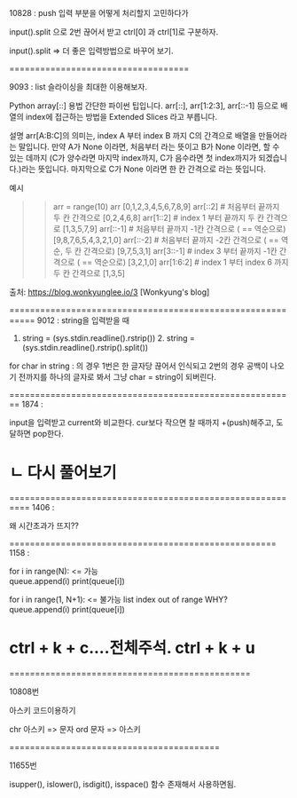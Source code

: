 10828 : push 입력 부분을 어떻게 처리할지 고민하다가

input().split 으로 2번 끊어서 받고 ctrl[0] 과 ctrl[1]로 구분하자.

input().split => 더 좋은 입력방법으로 바꾸어 보기.

===================================

9093 : list 슬라이싱을 최대한 이용해보자.

Python array[::] 용법
간단한 파이썬 팁입니다.
arr[::], arr[1:2:3], arr[::-1] 등으로 배열의 index에 접근하는 방법을 Extended Slices 라고 부릅니다.

설명
arr[A:B:C]의 의미는, index A 부터 index B 까지 C의 간격으로 배열을 만들어라는 말입니다.
만약 A가 None 이라면, 처음부터 라는 뜻이고
B가 None 이라면, 할 수 있는 데까지 (C가 양수라면 마지막 index까지, C가 음수라면 첫 index까지가 되겠습니다.)라는 뜻입니다.
마지막으로 C가 None 이라면 한 칸 간격으로 라는 뜻입니다.

예시

> > arr = range(10)
> > arr
> > [0,1,2,3,4,5,6,7,8,9]
> > arr[::2] # 처음부터 끝까지 두 칸 간격으로
> > [0,2,4,6,8]
> > arr[1::2] # index 1 부터 끝까지 두 칸 간격으로
> > [1,3,5,7,9]
> > arr[::-1] # 처음부터 끝까지 -1칸 간격으로 ( == 역순으로)
> > [9,8,7,6,5,4,3,2,1,0]
> > arr[::-2] # 처음부터 끝까지 -2칸 간격으로 ( == 역순, 두 칸 간격으로)
> > [9,7,5,3,1]
> > arr[3::-1] # index 3 부터 끝까지 -1칸 간격으로 ( == 역순으로)
> > [3,2,1,0]
> > arr[1:6:2] # index 1 부터 index 6 까지 두 칸 간격으로
> > [1,3,5]

출처: https://blog.wonkyunglee.io/3 [Wonkyung's blog]

===========================================================
9012 :
string을 입력받을 때

1.  string = (sys.stdin.readline().rstrip()) 2. string = (sys.stdin.readline().rstrip().split())

for char in string : 의 경우 1번은 한 글자당 끊어서 인식되고
2번의 경우 공백이 나오기 전까지를 하나의 글자로 봐서 그냥 char = string이 되버린다.

========================================================
1874 :

input을 입력받고 current와 비교한다.
cur보다 작으면 찰 때까지 +(push)해주고, 도달하면 pop한다.

# ㄴ 다시 풀어보기

==========================================================
1406 :

왜 시간초과가 뜨지??

====================================================
1158 :

for i in range(N): <= 가능  
 queue.append(i)
print(queue[i])

for i in range(1, N+1): <= 불가능 list index out of range WHY?
queue.append(i)
print(queue[i])

# ctrl + k + c....전체주석. ctrl + k + u

===============================================

10808번

아스키 코드이용하기

chr 아스키 => 문자
ord 문자 => 아스키

=========================================

11655번

isupper(), islower(), isdigit(), isspace() 함수 존재해서 사용하면됨.
